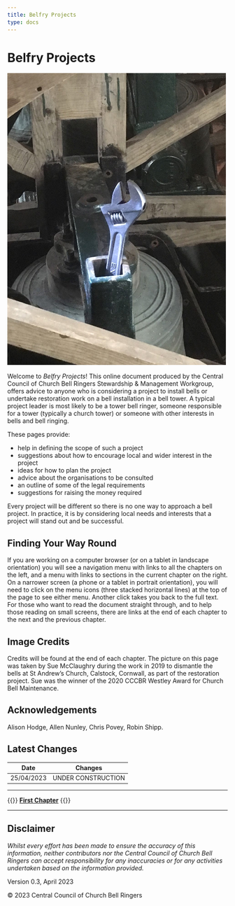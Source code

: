 ```yaml
---
title: Belfry Projects
type: docs
---
```




# Belfry Projects

![Parked adjustable spanner](welcome-page-fig.jpg)

Welcome to *Belfry Projects*! This online document produced by the Central Council of Church Bell Ringers Stewardship & Management Workgroup, offers advice to anyone who is considering a project to install bells or undertake restoration work on a bell installation in a bell tower. A typical project leader is most likely to be a tower bell ringer, someone responsible for a tower (typically a church tower) or someone with other interests in bells and bell ringing.

These pages provide: 
  - help in defining the scope of such a project
  - suggestions about how to encourage local and wider interest in the project
  - ideas for how to plan the project
  - advice about the organisations to be consulted
  - an outline of some of the legal requirements
  - suggestions for raising the money required

Every project will be different so there is no one way to approach a bell project. In practice, it is by considering local needs and interests that a project will stand out and be successful. 

## Finding Your Way Round

If you are working on a computer browser (or on a tablet in landscape orientation) you will see a navigation menu with links to all the chapters on the left, and a menu with links to sections in the current chapter on the right. On a narrower screen (a phone or a tablet in portrait orientation), you will need to click on the menu icons (three stacked horizontal lines) at the top of the page to see either menu. Another click takes you back to the full text. For those who want to read the document straight through, and to help those reading on small screens, there are links at the end of each chapter to the next and the previous chapter.

## Image Credits

Credits will be found at the end of each chapter. The picture on this page was taken by Sue McClaughry during the work in 2019 to dismantle the bells at St Andrew’s Church, Calstock, Cornwall, as part of the restoration project. Sue was the winner of the 2020 CCCBR Westley Award for Church Bell Maintenance. 

## Acknowledgements

Alison Hodge, Allen Nunley, Chris Povey, Robin Shipp.

## Latest Changes

| Date | Changes |
| ---- | ---- |
| 25/04/2023 | UNDER CONSTRUCTION |


----

{{<hint info>}}
**[First Chapter](/docs/010-introduction/)**
{{</hint>}}

-----

## Disclaimer

*Whilst every effort has been made to ensure the accuracy of this information, neither contributors nor the Central Council of Church Bell Ringers can accept responsibility for any inaccuracies or for any activities undertaken based on the information provided.*

Version 0.3, April 2023

© 2023 Central Council of Church Bell Ringers
